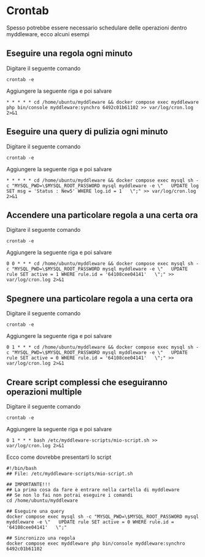 # Crontab

Spesso potrebbe essere necessario schedulare delle operazioni dentro myddleware, ecco alcuni esempi

## Eseguire una regola ogni minuto

Digitare il seguente comando

```
crontab -e
```

Aggiungere la seguente riga e poi salvare

```
* * * * * cd /home/ubuntu/myddleware && docker compose exec myddleware php bin/console myddleware:synchro 6492c01b61102 >> var/log/cron.log 2>&1
```

## Eseguire una query di pulizia ogni minuto

Digitare il seguente comando

```
crontab -e
```

Aggiungere la seguente riga e poi salvare

```
* * * * * cd /home/ubuntu/myddleware && docker compose exec mysql sh -c "MYSQL_PWD=\$MYSQL_ROOT_PASSWORD mysql myddleware -e \"   UPDATE log SET msg = 'Status : New5' WHERE log.id = 1   \";" >> var/log/cron.log 2>&1
```

## Accendere una particolare regola a una certa ora

Digitare il seguente comando

```
crontab -e
```

Aggiungere la seguente riga e poi salvare

```
0 0 * * * cd /home/ubuntu/myddleware && docker compose exec mysql sh -c "MYSQL_PWD=\$MYSQL_ROOT_PASSWORD mysql myddleware -e \"   UPDATE rule SET active = 1 WHERE rule.id = '64108cee04141'   \";" >> var/log/cron.log 2>&1
```

## Spegnere una particolare regola a una certa ora

Digitare il seguente comando

```
crontab -e
```

Aggiungere la seguente riga e poi salvare

```
0 1 * * * cd /home/ubuntu/myddleware && docker compose exec mysql sh -c "MYSQL_PWD=\$MYSQL_ROOT_PASSWORD mysql myddleware -e \"   UPDATE rule SET active = 0 WHERE rule.id = '64108cee04141'   \";" >> var/log/cron.log 2>&1
```

## Creare script complessi che eseguiranno operazioni multiple

Digitare il seguente comando

```
crontab -e
```

Aggiungere la seguente riga e poi salvare

```
0 1 * * * bash /etc/myddleware-scripts/mio-script.sh >> var/log/cron.log 2>&1
```

Ecco come dovrebbe presentarti lo script

```shell
#!/bin/bash
## File: /etc/myddleware-scripts/mio-script.sh

## IMPORTANTE!!!
## La prima cosa da fare è entrare nella cartella di myddleware
## Se non lo fai non potrai eseguire i comandi
cd /home/ubuntu/myddleware

## Eseguire una query 
docker compose exec mysql sh -c "MYSQL_PWD=\$MYSQL_ROOT_PASSWORD mysql myddleware -e \"   UPDATE rule SET active = 0 WHERE rule.id = '64108cee04141'   \";"

## Sincronizzo una regola
docker compose exec myddleware php bin/console myddleware:synchro 6492c01b61102
```
